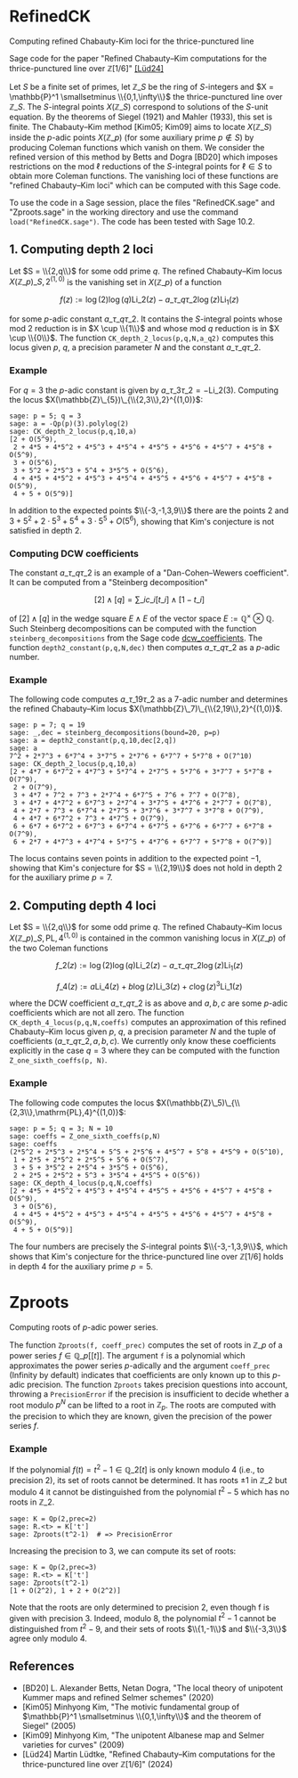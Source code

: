 # RefinedCK
Computing refined Chabauty-Kim loci for the thrice-punctured line

Sage code for the paper "Refined Chabauty–Kim computations for the thrice-punctured line over $\mathbb{Z}[1/6]$" [[Lüd24]](https://arxiv.org/abs/2402.03573)

Let $S$ be a finite set of primes, let $\mathbb{Z}\_S$ be the ring of $S$-integers and $X = \mathbb{P}^1 \smallsetminus \\{0,1,\infty\\}$ the thrice-punctured line over $\mathbb{Z}\_S$. The $S$-integral points $X(\mathbb{Z}\_S)$ correspond to solutions of the $S$-unit equation. By the theorems of Siegel (1921) and Mahler (1933), this set is finite. The Chabauty–Kim method [Kim05; Kim09] aims to locate $X(\mathbb{Z}\_S)$ inside the $p$-adic points $X(\mathbb{Z}\_p)$ (for some auxiliary prime $p \not\in S$) by producing Coleman functions which vanish on them. We consider the refined version of this method by Betts and Dogra [BD20] which imposes restrictions on the mod $\ell$ reductions of the $S$-integral points for $\ell \in S$ to obtain more Coleman functions. The vanishing loci of these functions are "refined Chabauty–Kim loci" which can be computed with this Sage code.

To use the code in a Sage session, place the files "RefinedCK.sage" and "Zproots.sage" in the working directory and use the command `load("RefinedCK.sage")`. The code has been tested with Sage 10.2.

## 1. Computing depth 2 loci

Let $S = \\{2,q\\}$ for some odd prime $q$. The refined Chabauty–Kim locus $X(\mathbb{Z}\_p)\_{S,2}^{(1,0)}$ is the vanishing set in $X(\mathbb{Z}\_p)$ of a function

$$ f(z) := \log(2)\log(q) \mathrm{Li}\_2(z) - a\_{\tau\_q \tau\_2} \log(z) \mathrm{Li}_1(z) $$

for some $p$-adic constant $a\_{\tau\_q \tau\_2}$. It contains the $S$-integral points whose mod 2 reduction is in $X \cup \\{1\\}$ and whose mod $q$ reduction is in $X \cup \\{0\\}$. The function `CK_depth_2_locus(p,q,N,a_q2)` computes this locus given $p$, $q$, a precision parameter $N$ and the constant $a\_{\tau\_q \tau\_2}$.

### Example

For $q = 3$ the $p$-adic constant is given by $a\_{\tau\_3 \tau\_2} = - \mathrm{Li}\_2(3)$. Computing the locus $X(\mathbb{Z}\_{5})\_{\\{2,3\\},2}^{(1,0)}$:
```sage
sage: p = 5; q = 3
sage: a = -Qp(p)(3).polylog(2)
sage: CK_depth_2_locus(p,q,10,a)
[2 + O(5^9),
 2 + 4*5 + 4*5^2 + 4*5^3 + 4*5^4 + 4*5^5 + 4*5^6 + 4*5^7 + 4*5^8 + O(5^9),
 3 + O(5^6),
 3 + 5^2 + 2*5^3 + 5^4 + 3*5^5 + O(5^6),
 4 + 4*5 + 4*5^2 + 4*5^3 + 4*5^4 + 4*5^5 + 4*5^6 + 4*5^7 + 4*5^8 + O(5^9),
 4 + 5 + O(5^9)]
```

In addition to the expected points $\\{-3,-1,3,9\\}$ there are the points $2$ and $3 + 5^2 + 2\cdot 5^3 + 5^4 + 3\cdot 5^5 + O(5^6)$, showing that Kim's conjecture is not satisfied in depth 2.

### Computing DCW coefficients

The constant $a\_{\tau\_q \tau\_2}$ is an example of a "Dan-Cohen–Wewers coefficient". It can be computed from a "Steinberg decomposition" 

$$ [2] \wedge [q] = \sum\_i c\_i [t\_i] \wedge [1 - t\_i] $$

of $[2] \wedge [q]$ in the wedge square $E \wedge E$ of the vector space $E := \mathbb{Q}^\times \otimes \mathbb{Q}$. Such Steinberg decompositions can be computed with the function `steinberg_decompositions` from the Sage code [dcw_coefficients](https://github.com/martinluedtke/dcw_coefficients). The function `depth2_constant(p,q,N,dec)` then computes $a\_{\tau\_q \tau\_2}$ as a $p$-adic number.

### Example

The following code computes $a\_{\tau\_{19} \tau\_2}$ as a $7$-adic number and determines the refined Chabauty–Kim locus $X(\mathbb{Z}\_7)\_{\\{2,19\\},2}^{(1,0)}$. 

```sage
sage: p = 7; q = 19
sage: _,dec = steinberg_decompositions(bound=20, p=p)
sage: a = depth2_constant(p,q,10,dec[2,q])
sage: a
7^2 + 2*7^3 + 6*7^4 + 3*7^5 + 2*7^6 + 6*7^7 + 5*7^8 + O(7^10)
sage: CK_depth_2_locus(p,q,10,a)
[2 + 4*7 + 6*7^2 + 4*7^3 + 5*7^4 + 2*7^5 + 5*7^6 + 3*7^7 + 5*7^8 + O(7^9),
 2 + O(7^9),
 3 + 4*7 + 7^2 + 7^3 + 2*7^4 + 6*7^5 + 7^6 + 7^7 + O(7^8),
 3 + 4*7 + 4*7^2 + 6*7^3 + 2*7^4 + 3*7^5 + 4*7^6 + 2*7^7 + O(7^8),
 4 + 2*7 + 7^3 + 6*7^4 + 2*7^5 + 3*7^6 + 3*7^7 + 3*7^8 + O(7^9),
 4 + 4*7 + 6*7^2 + 7^3 + 4*7^5 + O(7^9),
 6 + 6*7 + 6*7^2 + 6*7^3 + 6*7^4 + 6*7^5 + 6*7^6 + 6*7^7 + 6*7^8 + O(7^9),
 6 + 2*7 + 4*7^3 + 4*7^4 + 5*7^5 + 4*7^6 + 6*7^7 + 5*7^8 + O(7^9)]
```

The locus contains seven points in addition to the expected point $-1$, showing that Kim's conjecture for $S = \\{2,19\\}$ does not hold in depth 2 for the auxiliary prime $p = 7$.


## 2. Computing depth 4 loci

Let $S = \\{2,q\\}$ for some odd prime $q$. The refined Chabauty–Kim locus $X(\mathbb{Z}\_p)\_{S,\mathrm{PL},4}^{(1,0)}$ is contained in the common vanishing locus in $X(\mathbb{Z}\_p)$ of the two Coleman functions

$$ f\_2(z) := \log(2)\log(q) \mathrm{Li}\_2(z) - a\_{\tau\_q \tau\_2} \log(z) \mathrm{Li}_1(z) $$

$$ f\_4(z) := a \mathrm{Li}\_4(z) + b\log(z) \mathrm{Li}\_3(z) + c \log(z)^3 \mathrm{Li}\_1(z) $$

where the DCW coefficient $a\_{\tau\_q \tau\_2}$ is as above and $a,b,c$ are some $p$-adic coefficients which are not all zero. The function `CK_depth_4_locus(p,q,N,coeffs)` computes an approximation of this refined Chabauty–Kim locus given $p$, $q$, a precision parameter $N$ and the tuple of coefficients $(a\_{\tau\_q \tau\_2}, a, b, c)$.
We currently only know these coefficients explicitly in the case $q = 3$ where they can be computed with the function `Z_one_sixth_coeffs(p, N)`.

### Example

The following code computes the locus $X(\mathbb{Z}\_5)\_{\\{2,3\\},\mathrm{PL},4}^{(1,0)}$:

```sage
sage: p = 5; q = 3; N = 10
sage: coeffs = Z_one_sixth_coeffs(p,N)
sage: coeffs
(2*5^2 + 2*5^3 + 2*5^4 + 5^5 + 2*5^6 + 4*5^7 + 5^8 + 4*5^9 + O(5^10),
 1 + 2*5 + 2*5^2 + 2*5^5 + 5^6 + O(5^7),
 3 + 5 + 3*5^2 + 2*5^4 + 3*5^5 + O(5^6),
 2 + 2*5 + 2*5^2 + 5^3 + 3*5^4 + 4*5^5 + O(5^6))
sage: CK_depth_4_locus(p,q,N,coeffs)
[2 + 4*5 + 4*5^2 + 4*5^3 + 4*5^4 + 4*5^5 + 4*5^6 + 4*5^7 + 4*5^8 + O(5^9),
 3 + O(5^6),
 4 + 4*5 + 4*5^2 + 4*5^3 + 4*5^4 + 4*5^5 + 4*5^6 + 4*5^7 + 4*5^8 + O(5^9),
 4 + 5 + O(5^9)]
```

The four numbers are precisely the $S$-integral points $\\{-3,-1,3,9\\}$, which shows that Kim's conjecture for the thrice-punctured line over $\mathbb{Z}[1/6]$ holds in depth 4 for the auxiliary prime $p = 5$.

# Zproots

Computing roots of $p$-adic power series.

The function `Zproots(f, coeff_prec)` computes the set of roots in $\mathbb{Z}\_p$ of a power series $f \in \mathbb{Q}\_p[[t]]$. The argument `f` is a polynomial which approximates the power series $p$-adically and the argument `coeff_prec` (Infinity by default) indicates that coefficients are only known up to this $p$-adic precision. The function `Zproots` takes precision questions into account, throwing a `PrecisionError` if the precision is insufficient to decide whether a root modulo $p^N$ can be lifted to a root in $\mathbb{Z}_p$. The roots are computed with the precision to which they are known, given the precision of the power series $f$.

### Example

If the polynomial $f(t) = t^2 - 1 \in \mathbb{Q}\_2[t]$ is only known modulo 4 (i.e., to precision 2), its set of roots cannot be determined. It has roots $\pm 1$ in $\mathbb{Z}\_2$ but modulo 4 it cannot be distinguished from the polynomial $t^2-5$ which has no roots in $\mathbb{Z}\_2$.

```sage
sage: K = Qp(2,prec=2)
sage: R.<t> = K['t']
sage: Zproots(t^2-1)  # => PrecisionError
```

Increasing the precision to 3, we can compute its set of roots:


```sage
sage: K = Qp(2,prec=3)
sage: R.<t> = K['t']
sage: Zproots(t^2-1)
[1 + O(2^2), 1 + 2 + O(2^2)]
```

Note that the roots are only determined to precision 2, even though f is given with precision 3. Indeed, modulo 8, the polynomial $t^2 -1$ cannot be distinguished from $t^2-9$, and their sets of roots $\\{1,-1\\}$ and $\\{-3,3\\}$ agree only modulo 4.


## References

 - [BD20] L. Alexander Betts, Netan Dogra, "The local theory of unipotent Kummer maps and refined Selmer schemes" (2020)
 - [Kim05] Minhyong Kim, "The motivic fundamental group of $\mathbb{P}^1 \smallsetminus \\{0,1,\infty\\}$ and the theorem of Siegel" (2005)
 - [Kim09] Minhyong Kim, "The unipotent Albanese map and Selmer varieties for curves" (2009)
 - [Lüd24] Martin Lüdtke, "Refined Chabauty–Kim computations for the thrice-punctured line over $\mathbb{Z}[1/6]$" (2024)
